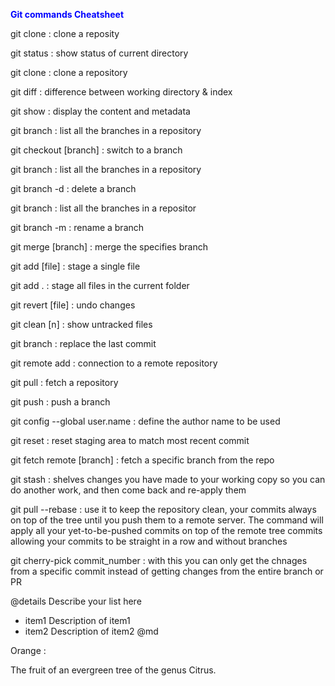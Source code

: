 <span style="color:blue">  **Git commands Cheatsheet** </span> 


git clone
: clone a reposity

git status
: show status of current directory

git clone
: clone a repository

git diff
: difference between working directory & index

git show
: display the content and metadata

git branch
: list all the branches in a repository

git checkout [branch]
: switch to a branch

git branch
: list all the branches in a repository

git branch -d
: delete a branch

git branch
: list all the branches in a repositor

git branch -m
: rename a branch

git merge [branch]
: merge the specifies branch

git add [file]
: stage a single file

git add .
: stage all files in the current folder

git revert [file]
: undo changes

git clean [n]
: show untracked files

git branch
: replace the last commit

git remote add
: connection to a remote repository

git pull
: fetch a repository

git push
: push a branch

git config --global user.name
: define the author name to be used


git reset
: reset staging area to match most recent commit

git fetch remote [branch]
: fetch a specific branch from the repo

git stash
: shelves changes you have made to your working copy so you can do another work, and then come back and re-apply them

git pull  --rebase
: use it to keep the repository clean, your commits always on top of the tree until you push them to a remote server. The command will apply all your yet-to-be-pushed commits on top of the remote tree commits allowing your commits to be straight in a row and without branches

git cherry-pick commit_number
: with this you can only get the chnages from a specific commit instead of getting changes from the entire branch or PR

@details Describe your list here

   * item1 Description of item1
   * item2 Description of item2
@md

Orange
:   <p>The fruit of an evergreen tree of the genus Citrus. </p>